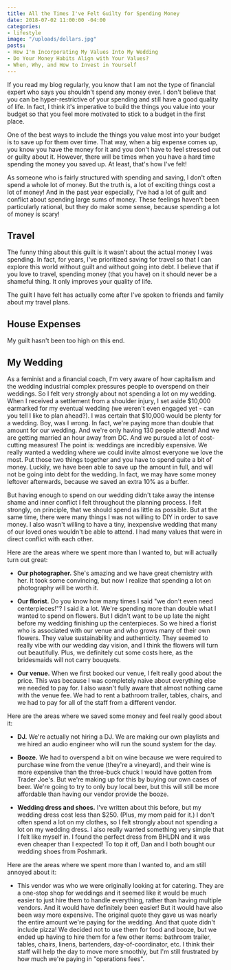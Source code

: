 ```yaml
---
title: All the Times I've Felt Guilty for Spending Money
date: 2018-07-02 11:00:00 -04:00
categories:
- lifestyle
image: "/uploads/dollars.jpg"
posts:
- How I'm Incorporating My Values Into My Wedding
- Do Your Money Habits Align with Your Values?
- When, Why, and How to Invest in Yourself
---
```


If you read my blog regularly, you know that I am not the type of financial expert who says you shouldn't spend any money ever. I don't believe that you can be hyper-restrictive of your spending and still have a good quality of life. In fact, I think it's imperative to build the things you value into your budget so that you feel more motivated to stick to a budget in the first place.

One of the best ways to include the things you value most into your budget is to save up for them over time. That way, when a big expense comes up, you know you have the money for it and you don't have to feel stressed out or guilty about it. However, there will be times when you have a hard time spending the money you saved up. At least, that's how I've felt! 

As someone who is fairly structured with spending and saving, I don't often spend a whole lot of money. But the truth is, a lot of exciting things cost a lot of money! And in the past year especially, I've had a lot of guilt and conflict about spending large sums of money. These feelings haven't been particularly rational, but they do make some sense, because spending a lot of money is scary! 

## Travel

The funny thing about this guilt is it wasn't about the actual money I was spending. In fact, for years, I've prioritized saving for travel so that I can explore this world without guilt and without going into debt. I believe that if you love to travel, spending money (that you have) on it should never be a shameful thing. It only improves your quality of life.

The guilt I have felt has actually come after I've spoken to friends and family about my travel plans.

## House Expenses

My guilt hasn't been too high on this end.

## My Wedding

As a feminist and a financial coach, I'm very aware of how capitalism and the wedding industrial complex pressures people to overspend on their weddings. So I felt very strongly about not spending a lot on my wedding. When I received a settlement from a shoulder injury, I set aside $10,000 earmarked for my eventual wedding (we weren't even engaged yet - can you tell I like to plan ahead?). I was certain that $10,000 would be plenty for a wedding. Boy, was I wrong. In fact, we're paying more than double that amount for our wedding. And we're only having 130 people attend! And we are getting married an hour away from DC. And we pursued a lot of cost-cutting measures! The point is: weddings are incredibly expensive. We really wanted a wedding where we could invite almost everyone we love the most. Put those two things together and you have to spend quite a bit of money. Luckily, we have been able to save up the amount in full, and will not be going into debt for the wedding. In fact, we may have some money leftover afterwards, because we saved an extra 10% as a buffer.

But having enough to spend on our wedding didn't take away the intense shame and inner conflict I felt throughout the planning process. I felt strongly, on principle, that we should spend as little as possible. But at the same time, there were many things I was not willing to DIY in order to save money. I also wasn't willing to have a tiny, inexpensive wedding that many of our loved ones wouldn't be able to attend. I had many values that were in direct conflict with each other.

Here are the areas where we spent more than I wanted to, but will actually turn out great:

* **Our photographer.** She's amazing and we have great chemistry with her. It took some convincing, but now I realize that spending a lot on photography will be worth it.

* **Our florist.** Do you know how many times I said "we don't even need centerpieces!"? I said it a lot. We're spending more than double what I wanted to spend on flowers. But I didn't want to be up late the night before my wedding finishing up the centerpieces. So we hired a florist who is associated with our venue and who grows many of their own flowers. They value sustainability and authenticity. They seemed to really vibe with our wedding day vision, and I think the flowers will turn out beautifully. Plus, we definitely cut some costs here, as the bridesmaids will not carry bouquets.

* **Our venue.** When we first booked our venue, I felt really good about the price. This was because I was completely naive about everything else we needed to pay for. I also wasn't fully aware that almost nothing came with the venue fee. We had to rent a bathroom trailer, tables, chairs, and we had to pay for all of the staff from a different vendor.

Here are the areas where we saved some money and feel really good about it:

* **DJ.** We're actually not hiring a DJ. We are making our own playlists and we hired an audio engineer who will run the sound system for the day.

* **Booze.** We had to overspend a bit on wine because we were required to purchase wine from the venue (they're a vineyard), and their wine is more expensive than the three-buck chuck I would have gotten from Trader Joe's. But we're making up for this by buying our own cases of beer. We're going to try to only buy local beer, but this will still be more affordable than having our vendor provide the booze.

* **Wedding dress and shoes.** I've written about this before, but my wedding dress cost less than $250. (Plus, my mom paid for it.) I don't often spend a lot on my clothes, so I felt strongly about not spending a lot on my wedding dress. I also really wanted something very simple that I felt like myself in. I found the perfect dress from BHLDN and it was even cheaper than I expected! To top it off, Dan and I both bought our wedding shoes from Poshmark.

Here are the areas where we spent more than I wanted to, and am still annoyed about it:

* This vendor was who we were originally looking at for catering. They are a one-stop shop for weddings and it seemed like it would be much easier to just hire them to handle everything, rather than having multiple vendors. And it would have definitely been easier! But it would have also been way more expensive. The original quote they gave us was nearly the entire amount we're paying for the wedding. And that quote didn't include pizza! We decided not to use them for food and booze, but we ended up having to hire them for a few other items: bathroom trailer, tables, chairs, linens, bartenders, day-of-coordinator, etc. I think their staff will help the day to move more smoothly, but I'm still frustrated by how much we're paying in "operations fees".